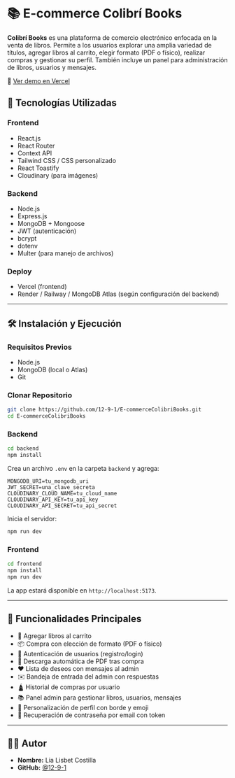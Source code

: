 # 📚 E-commerce Colibrí Books

**Colibrí Books** es una plataforma de comercio electrónico enfocada en la venta de libros. Permite a los usuarios explorar una amplia variedad de títulos, agregar libros al carrito, elegir formato (PDF o físico), realizar compras y gestionar su perfil. También incluye un panel para administración de libros, usuarios y mensajes.

🔗 [Ver demo en Vercel](https://e-commerce-colibri-books.vercel.app)

## 🚀 Tecnologías Utilizadas

### Frontend

* React.js
* React Router
* Context API
* Tailwind CSS / CSS personalizado
* React Toastify
* Cloudinary (para imágenes)

### Backend

* Node.js
* Express.js
* MongoDB + Mongoose
* JWT (autenticación)
* bcrypt
* dotenv
* Multer (para manejo de archivos)

### Deploy

* Vercel (frontend)
* Render / Railway / MongoDB Atlas (según configuración del backend)

---

## 🛠️ Instalación y Ejecución

### Requisitos Previos

* Node.js
* MongoDB (local o Atlas)
* Git

### Clonar Repositorio

```bash
git clone https://github.com/12-9-1/E-commerceColibriBooks.git
cd E-commerceColibriBooks
```

### Backend

```bash
cd backend
npm install
```

Crea un archivo `.env` en la carpeta `backend` y agrega:

```env
MONGODB_URI=tu_mongodb_uri
JWT_SECRET=una_clave_secreta
CLOUDINARY_CLOUD_NAME=tu_cloud_name
CLOUDINARY_API_KEY=tu_api_key
CLOUDINARY_API_SECRET=tu_api_secret
```

Inicia el servidor:

```bash
npm run dev
```

### Frontend

```bash
cd frontend
npm install
npm run dev
```

La app estará disponible en `http://localhost:5173`.

---

## 🎯 Funcionalidades Principales

* 🛒 Agregar libros al carrito
* 📦 Compra con elección de formato (PDF o físico)
* 👤 Autenticación de usuarios (registro/login)
* 📂 Descarga automática de PDF tras compra
* ❤️ Lista de deseos con mensajes al admin
* ✉️ Bandeja de entrada del admin con respuestas
* 🛕️ Historial de compras por usuario
* 📚 Panel admin para gestionar libros, usuarios, mensajes
* 🎨 Personalización de perfil con borde y emoji
* 🔐 Recuperación de contraseña por email con token

---

## 👩‍💻 Autor

* **Nombre:** Lia Lisbet Costilla
* **GitHub:** [@12-9-1](https://github.com/12-9-1)

